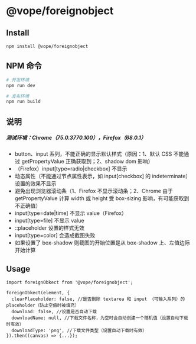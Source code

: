 # @vope/foreignobject

## Install
```
npm install @vope/foreignobject
```

## NPM 命令
```bash
# 开发环境
npm run dev

# 发布环境
npm run build
```

## 说明
##### 测试环境：Chrome（75.0.3770.100），Firefox（68.0.1）
* button、input 系列，不能正确的显示默认样式（原因：1、默认 CSS 不能通过 getPropertyValue 正确获取到；2、shadow dom 影响）
* （Firefox）input[type=radio|checkbox] 不显示
* 动态属性（不能通过节点属性表示，如 input[checkbox] 的 indeterminate）设置的效果不显示
* 避免出现浏览器滚动条（1、Firefox 不显示滚动条；2、Chrome 由于 getPropertyValue 计算 width 或 height 受 box-sizing 影响，有可能获取到不正确值）
* input[type=date|time] 不显示 value（Firefox）
* input[type=file] 不显示 value
* ::placeholder 设置的样式无效
* input[type=color] 会造成截图失败
* 如果设置了 box-shadow 则截图的开始位置是从 box-shadow 上、左值边际开始计算

## Usage
```
import foreignObkect from '@vope/foreignobject';

foreignObkect(element, {
  clearPlaceholder: false, //是否删除 textarea 和 input （可输入系列）的 placeholder（防止空值时被填充）
  download: false, //设置是否自动下载
  downloadName: null, //下载文件名称，为空时会自动创建一个随机值（设置自动下载时有效）
  downloadType: 'png', //下载文件类型（设置自动下载时有效）
}).then((canvas) => {...});
```